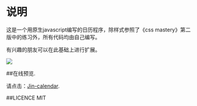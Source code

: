说明
===

这是一个用原生javascript编写的日历程序，除样式参照了《css mastery》第二版中的练习外，所有代码均由自己编写。

有兴趣的朋友可以在此基础上进行扩展。

<img src="img/calendar-css.png">

##在线预览.

请点击：[Jin-calendar](https://ljy1017010.github.io/Jin-calendar/).

##LICENCE
MIT
